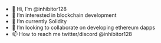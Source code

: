 - 👋 Hi, I’m @inhibitor128
- 👀 I’m interested in blockchain development
- 🌱 I’m currently Solidity
- 💞️ I’m looking to collaborate on developing ethereum dapps
- 📫 How to reach me twitter/discord @inhibitor128

<!---
inhibitor128/inhibitor128 is a ✨ special ✨ repository because its `README.md` (this file) appears on your GitHub profile.
You can click the Preview link to take a look at your changes.
--->
